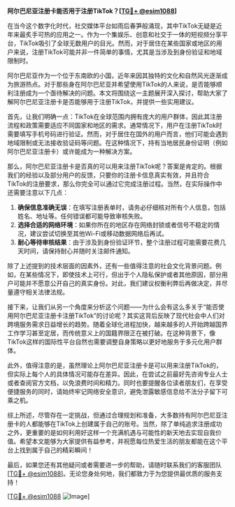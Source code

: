 **阿尔巴尼亚注册卡能否用于注册TikTok？[[TG💪+ @esim1088](https://t.me/s/esim1088)]**

在当今这个数字化时代，社交媒体平台如雨后春笋般涌现，其中TikTok无疑是近年来最炙手可热的应用之一。作为一个集娱乐、创意和社交于一体的短视频分享平台，TikTok吸引了全球无数用户的目光。然而，对于居住在某些国家或地区的用户来说，注册TikTok可能并非一件简单的事情，尤其是当涉及到身份验证和地域限制时。

阿尔巴尼亚作为一个位于东南欧的小国，近年来因其独特的文化和自然风光逐渐成为旅游热点。对于那些身在阿尔巴尼亚并希望使用TikTok的人来说，是否能够顺利注册成为一个亟待解决的问题。本文将围绕这一主题展开深入探讨，帮助大家了解阿尔巴尼亚注册卡是否能够用于注册TikTok，并提供一些实用建议。

首先，让我们明确一点：TikTok在全球范围内拥有庞大的用户群体，因此其注册流程和政策需要适应不同国家和地区的需求。通常情况下，用户在注册TikTok时需要填写手机号码进行验证。然而，对于居住在国外的用户而言，他们可能会遇到地域限制或无法接收验证码等问题。在这种情况下，持有当地居民身份证明（例如阿尔巴尼亚注册卡）或许能成为一种解决方案。

那么，阿尔巴尼亚注册卡是否真的可以用来注册TikTok呢？答案是肯定的。根据我们的经验以及部分用户的反馈，只要你的注册卡信息真实有效，并且符合TikTok的注册要求，那么你完全可以通过它完成注册过程。当然，在实际操作中还需要注意以下几点：

1. **确保信息准确无误**：在填写注册表单时，请务必仔细核对所有个人信息，包括姓名、地址等。任何错误都可能导致审核失败。
2. **选择合适的网络环境**：如果你所在的地区存在网络封锁或者信号不稳定的情况，建议尝试切换至其他Wi-Fi或移动数据网络后再试。
3. **耐心等待审核结果**：由于涉及到身份验证环节，整个注册过程可能需要花费几天时间，请保持耐心并随时关注邮件通知。

除了上述提到的技术层面的因素外，还有一些值得注意的社会文化背景问题。例如，在某些情况下，即使技术上可行，但出于个人隐私保护或者其他原因，部分用户可能并不愿意公开自己的真实身份。对此，我们建议权衡利弊后再做决定，并尽量遵守相关法律法规。

接下来，让我们从另一个角度来分析这个问题——为什么会有这么多关于“能否使用阿尔巴尼亚注册卡注册TikTok”的讨论呢？其实这背后反映了现代社会中人们对跨境服务需求日益增长的趋势。随着全球化进程加快，越来越多的人开始跨越国界工作学习甚至定居，而传统意义上的国籍界限正在被打破。在这种背景下，像TikTok这样的国际性平台自然也需要调整自身策略以更好地服务于多元化用户群体。

此外，值得注意的是，虽然理论上阿尔巴尼亚注册卡是可以用来注册TikTok的，但实际上每个人的具体情况可能存在差异。因此，在尝试之前最好先咨询专业人士或者查阅官方文档，以免浪费时间和精力。同时也要提醒各位读者朋友们，在享受便捷服务的同时，请始终牢记网络安全意识，避免泄露敏感信息给不法分子留下可乘之机。

综上所述，尽管存在一定挑战，但通过合理规划和准备，大多数持有阿尔巴尼亚注册卡的人都能够在TikTok上创建属于自己的账号。当然，除了单纯追求注册成功之外，更重要的是如何利用好这样一个充满机遇与可能性的新天地去实现自我价值。希望本文能够为大家提供有益参考，并祝愿每位热爱生活的朋友都能在这个平台上找到属于自己的精彩瞬间！

最后，如果您还有其他疑问或者需要进一步的帮助，请随时联系我们的客服团队[[TG💪+ @esim1088](https://t.me/s/esim1088)]。无论您身处何地，我们都致力于为您提供最优质的服务支持！

[[TG💪+ @esim1088](https://t.me/s/esim1088) ![Image](https://i.postimg.cc/4NQfJmqS/Snipaste-2025-05-13-00-14-12.png)]